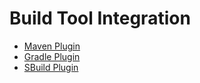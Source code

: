 # Build Tool Integration
* [Maven Plugin](maven_plugin.md)
* [Gradle Plugin](gradle_plugin.md)
* [SBuild Plugin](sbuild_plugin.md)
